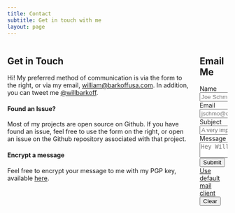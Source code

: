 ```yaml
---
title: Contact
subtitle: Get in touch with me
layout: page
---
```


<div class="columns">
    <div class="column one-half">
        <h2>Get in Touch</h2>
        <p>Hi! My preferred method of communication is via the form to the right, or via my email, <a href="mailto:william@barkoffusa.com">william@barkoffusa.com</a>. In addition, you can tweet me <a href="https://twitter.com/willbarkoff">@willbarkoff</a>.</p>
        <h4><i class="fa fa-exclamation-triangle"></i> Found an Issue?</h4>
        <p>Most of my projects are open source on Github. If you have found an issue, feel free to use the form on the right, or open an issue on the Github repository associated with that project.</p>
        <h4><i class="fa fa-key"></i> Encrypt a message</h4>
        <p>Feel free to encrypt your message to me with my PGP key, available <a href="/key">here</a>.</p>
    </div>
    <div class="column one-half">
        <h2>Email Me</h2>
        <form action="https://formspree.io/william@barkoffusa.com" method="POST">
            <div class="field">
                <label class="label">Name</label>
                <div class="control">
                    <input class="input" type="text" name="name" required placeholder="Joe Schmo">
                </div>
            </div>
            <div class="field">
                <label class="label">Email</label>
                <div class="control">
                    <input class="input" type="email" name="email" required placeholder="jschmo@company.com">
                </div>
            </div>
            <div class="field">
                <label class="label">Subject</label>
                <div class="control">
                    <input class="input" type="subject" name="subject" required placeholder="A very important message!">
                </div>
            </div>
            <div class="field">
                <label class="label">Message</label>
                <div class="control">
                    <textarea class="textarea" placeholder="Hey Will..."></textarea>
                </div>
            </div>
            <div class="field is-grouped">
                <div class="control">
                    <button class="button is-primary" name="submit" type="submit">Submit</button>
                </div>
                <div class="control">
                    <a href="mailto:william@barkoffusa.com" class="button is-light is-link">Use default mail client</a>
                </div>
                <div class="control">
                    <button type="reset" class="button is-danger is-light">Clear</button>
                </div>
            </div>
        </form>
    </div>
